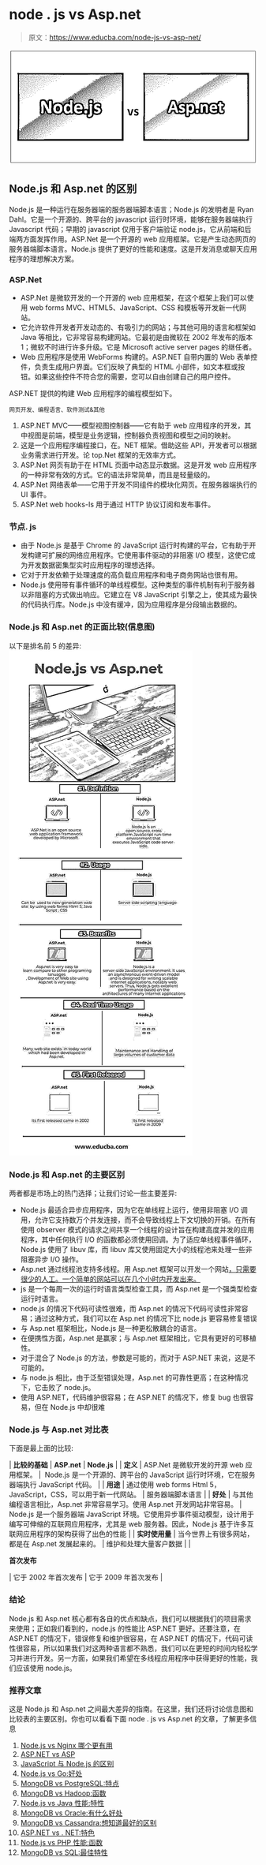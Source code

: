 # node . js vs Asp.net

> 原文：<https://www.educba.com/node-js-vs-asp-net/>

![Node.js vs Asp.net](img/4b7d2854aeab0249e7701b567e6354d6.png)



## Node.js 和 Asp.net 的区别

Node.js 是一种运行在服务器端的服务器端脚本语言；Node.js 的发明者是 Ryan Dahl。它是一个开源的、跨平台的 javascript 运行时环境，能够在服务器端执行 Javascript 代码；早期的 javascript 仅用于客户端验证 node.js，它从前端和后端两方面发挥作用。ASP.Net 是一个开源的 web 应用框架。它是产生动态网页的服务器端脚本语言。Node.js 提供了更好的性能和速度。这是开发消息或聊天应用程序的理想解决方案。

### ASP.Net

*   ASP.Net 是微软开发的一个开源的 web 应用框架，在这个框架上我们可以使用 web forms MVC、HTML5、JavaScript、CSS 和模板等开发新一代网站。
*   它允许软件开发者开发动态的、有吸引力的网站；与其他可用的语言和框架如 Java 等相比，它非常容易构建网站。它最初是由微软在 2002 年发布的版本 1；微软不时进行许多升级。它是 Microsoft active server pages 的继任者。
*   Web 应用程序是使用 WebForms 构建的。ASP.NET 自带内置的 Web 表单控件，负责生成用户界面。它们反映了典型的 HTML 小部件，如文本框或按钮。如果这些控件不符合您的需要，您可以自由创建自己的用户控件。

ASP.NET 提供的构建 Web 应用程序的编程模型如下。

<small>网页开发、编程语言、软件测试&其他</small>

1.  ASP.NET MVC——模型视图控制器——它有助于 web 应用程序的开发，其中视图是前端，模型是业务逻辑，控制器负责视图和模型之间的映射。
2.  这是一个应用程序编程接口，在。NET 框架。借助这些 API，开发者可以根据业务需求进行开发。论 top.Net 框架的无效率方式。
3.  ASP.Net 网页有助于在 HTML 页面中动态显示数据。这是开发 web 应用程序的一种非常有效的方式。它的语法非常简单，而且是轻量级的。
4.  ASP.Net 网络表单——它用于开发不同组件的模块化网页。在服务器端执行的 UI 事件。
5.  ASP.Net web hooks-Is 用于通过 HTTP 协议订阅和发布事件。

### 节点. js

*   由于 Node.js 是基于 Chrome 的 JavaScript 运行时构建的平台，它有助于开发构建可扩展的网络应用程序。它使用事件驱动的非阻塞 I/O 模型，这使它成为开发数据密集型实时应用程序的理想选择。
*   它对于开发依赖于处理速度的高负载应用程序和电子商务网站也很有用。
*   Node.js 使用带有事件循环的单线程模型。这种类型的事件机制有利于服务器以非阻塞的方式做出响应。它建立在 V8 JavaScript 引擎之上，使其成为最快的代码执行库。Node.js 中没有缓冲，因为应用程序是分段输出数据的。

### Node.js 和 Asp.net 的正面比较(信息图)

以下是排名前 5 的差异:![Node.js vs Asp.net Infographics](img/0bf9cb8b30166b3a837c225211cd369a.png)



### Node.js 和 Asp.net 的主要区别

两者都是市场上的热门选择；让我们讨论一些主要差异:

*   Node.js 最适合异步应用程序，因为它在单线程上运行，使用非阻塞 I/O 调用，允许它支持数万个并发连接，而不会导致线程上下文切换的开销。在所有使用 observer 模式的请求之间共享一个线程的设计旨在构建高度并发的应用程序，其中任何执行 I/O 的函数都必须使用回调。为了适应单线程事件循环，Node.js 使用了 libuv 库，而 libuv 库又使用固定大小的线程池来处理一些非阻塞异步 I/O 操作。
*   Asp.net 通过线程池支持多线程。用 Asp.net 框架可以开发一个网站[，只需要很少的人工。一个简单的网站可以在几个小时内开发出来。](https://www.educba.com/asp-dot-net-framework/)
*   js 是一个每周一次的运行时语言类型检查工具，而 Asp.net 是一个强类型检查运行时语言。
*   node.js 的情况下代码可读性很难，而 Asp.net 的情况下代码可读性非常容易；通过这种方式，我们可以在 Asp.net 的情况下比 node.js 更容易修复错误
*   与 Asp.net 框架相比，Node.js 是一种更松散耦合的语言。
*   在便携性方面，Asp.net 是赢家；与 Asp.net 框架相比，它具有更好的可移植性。
*   对于混合了 Node.js 的方法，参数是可能的，而对于 ASP.NET 来说，这是不可能的。
*   与 node.js 相比，由于泛型错误处理，Asp.net 的可靠性更高；在这种情况下，它击败了 node.js。
*   使用 ASP.NET，代码维护很容易；在 ASP.NET 的情况下，修复 bug 也很容易，但在 Node.js 中却很难

### Node.js 与 Asp.net 对比表

下面是最上面的比较:

| **比较的基础** | **ASP.net** | **Node.js** |
| **定义** | ASP.Net 是微软开发的开源 web 应用框架。 |  Node.js 是一个开源的、跨平台的 JavaScript 运行时环境，它在服务器端执行 JavaScript 代码。 |
| **用途** | 通过使用 web forms Html 5，JavaScript，CSS，可以用于新一代网站。 | 服务器端脚本语言 |
| **好处** | 与其他编程语言相比，Asp.net 非常容易学习。使用 Asp.net 开发网站非常容易。 | Node.js 是一个服务器端 JavaScript 环境。它使用异步事件驱动模型，设计用于编写可伸缩的互联网应用程序，尤其是 web 服务器。因此，Node.js 基于许多互联网应用程序的架构获得了出色的性能 |
| **实时使用量** | 当今世界上有很多网站，都是在 Asp.net 发展起来的。 | 维护和处理大量客户数据 |
|  

**首次发布**

 | 它于 2002 年首次发布 | 它于 2009 年首次发布 |

### 结论

Node.js 和 Asp.net 核心都有各自的优点和缺点，我们可以根据我们的项目需求来使用；正如我们看到的，node.js 的性能比 ASP.NET 更好。还要注意，在 ASP.NET 的情况下，错误修复和维护很容易，在 ASP.NET 的情况下，代码可读性很容易，所以如果我们对这两种语言都不熟悉，我们可以在更短的时间内轻松学习并进行开发。另一方面，如果我们希望在多线程应用程序中获得更好的性能，我们应该使用 node.js。

### 推荐文章

这是 Node.js 和 Asp.net 之间最大差异的指南。在这里，我们还将讨论信息图和比较表的主要区别。你也可以看看下面 node . js vs Asp.net 的文章，了解更多信息

1.  [Node.js vs Nginx 哪个更有用](https://www.educba.com/node-js-vs-nginx/)
2.  [ASP.NET vs ASP](https://www.educba.com/asp-vs-asp-dot-net/)
3.  [JavaScript 与 Node.js 的区别](https://www.educba.com/javascript-vs-node-dot-js/)
4.  [Node.js vs Go:好处](https://www.educba.com/node-js-vs-go/)
5.  [MongoDB vs PostgreSQL:特点](https://www.educba.com/mongodb-vs-postgresql/)
6.  [MongoDB vs Hadoop:函数](https://www.educba.com/hadoop-vs-mongodb/)
7.  [Node.js vs Java 性能:特性](https://www.educba.com/node-js-vs-java-performance/)
8.  [MongoDB vs Oracle:有什么好处](https://www.educba.com/mongodb-vs-oracle/)
9.  [MongoDB vs Cassandra:想知道最好的区别](https://www.educba.com/mongodb-vs-cassandra/)
10.  [ASP.NET vs . NET:特色](https://www.educba.com/asp-dot-net-vs-dot-net/)
11.  [Node.js vs PHP 性能:函数](https://www.educba.com/node-js-vs-php-performance/)
12.  [MongoDB vs SQL:最佳特性](https://www.educba.com/mongodb-vs-sql/)





